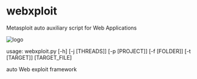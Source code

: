 # webxploit
Metasploit auto auxiliary script for Web Applications

![logo](https://imgur.com/eNmcstT "logo")
          
usage: webxploit.py [-h] [-j [THREADS]] [-p [PROJECT]] [-f [FOLDER]] [-t [TARGET]] [TARGET_FILE]

auto Web exploit framework

